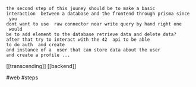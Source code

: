 	the second step of this jouney should be to make a basic
	interaction  between a database and the frontend through prisma since
	 you
	dont want to use  raw connector noar write query by hand right one
	 would 
	be to add element to the database retrieve data and delete data? 
	after that try to interact with the 42  api to be able 
	to do auth  and create
	and instance of a  user that can store data about the user
	and create a profile ...  

[[transcending]]
[[backend]]

#web  #steps 